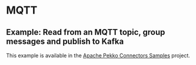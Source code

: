 # MQTT

## Example: Read from an MQTT topic, group messages and publish to Kafka

This example is available in the [Apache Pekko Connectors Samples](https://github.com/apache/incubator-pekko-connectors-samples/tree/main/alpakka-sample-mqtt-to-kafka/) project.
